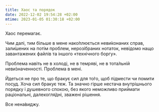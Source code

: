 ```yaml
---
title: Хаос та порядок
date: 2022-12-02 19:54:28 +02:00
mtime: 2023-01-05 01:30:18 +02:00
---
```


Хаос перемагає.

Чим далі, тим більше в мене нако́плюється неви́конаних справ, зали́шених на потім проблем, нерозі́браних нотаток, невідомо нащо завантажених файлів та іншого «технічного боргу».

Проблема навіть не в холоді, не в темряві, не в тота́льній неви́значенності. Проблема в мені.

Йдеться не про те, що бракує сил для то́го, щоб підмести чи помити посуд. Хоча сил бракує теж. Та значно гірше нестача внутрішнього порядку і душевного спокою, без якого неможливо приймати раціональні, далекогля́дні, зважені рішення.

Все нена́виджу.
